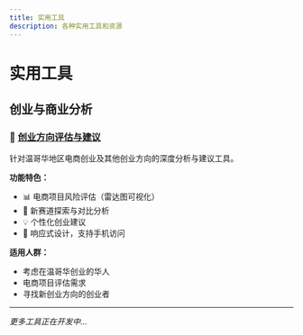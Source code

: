 ```yaml
---
title: 实用工具
description: 各种实用工具和资源
---
```


# 实用工具

## 创业与商业分析

### 🚀 [创业方向评估与建议](/startup-assessment.html)

针对温哥华地区电商创业及其他创业方向的深度分析与建议工具。

**功能特色：**
- 📊 电商项目风险评估（雷达图可视化）
- 🎯 新赛道探索与对比分析
- 💡 个性化创业建议
- 📱 响应式设计，支持手机访问

**适用人群：**
- 考虑在温哥华创业的华人
- 电商项目评估需求
- 寻找新创业方向的创业者

---

*更多工具正在开发中...* 